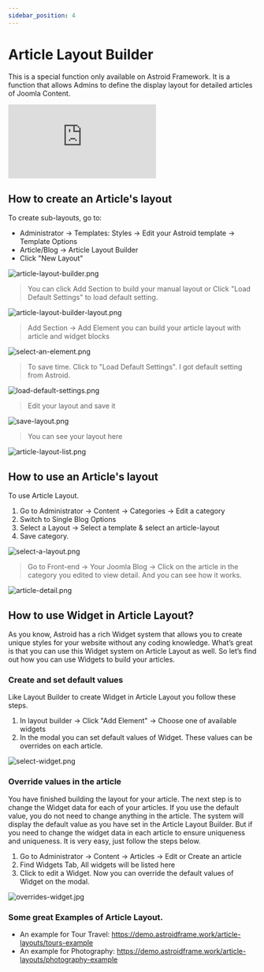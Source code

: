 ```yaml
---
sidebar_position: 4
---
```


# Article Layout Builder

This is a special function only available on Astroid Framework. It is a function that allows Admins to define the display layout for detailed articles of Joomla Content.

<div class="video-container">
  <iframe
    src="https://www.youtube.com/embed/87__uJKNNCQ"
    frameborder="0"
    allow="accelerometer; autoplay; clipboard-write; encrypted-media; gyroscope; picture-in-picture"
    allowfullscreen>
  </iframe>
</div>

## How to create an Article's layout

To create sub-layouts, go to:

* Administrator → Templates: Styles → Edit your Astroid template → Template Options
* Article/Blog → Article Layout Builder
* Click "New Layout"

![article-layout-builder.png](../../static/img/article-blog/article-layout-builder.png)

> You can click Add Section to build your manual layout or Click "Load Default Settings" to load default setting.

![article-layout-builder-layout.png](../../static/img/article-blog/article-layout-builder-layout.png)

> Add Section → Add Element you can build your article layout with article and widget blocks

![select-an-element.png](../../static/img/article-blog/select-an-element.png)

> To save time. Click to "Load Default Settings". I got default setting from Astroid.

![load-default-settings.png](../../static/img/article-blog/load-default-settings.png)

> Edit your layout and save it

![save-layout.png](../../static/img/article-blog/save-layout.png)

> You can see your layout here

![article-layout-list.png](../../static/img/article-blog/article-layout-list.png)

## How to use an Article's layout

To use Article Layout.

1. Go to Administrator → Content → Categories → Edit a category
2. Switch to Single Blog Options
3. Select a Layout → Select a template & select an article-layout
4. Save category.

![select-a-layout.png](../../static/img/article-blog/select-a-layout.png)

> Go to Front-end → Your Joomla Blog → Click on the article in the category you edited to view detail. And you can see how it works.

![article-detail.png](../../static/img/article-blog/article-detail.png)

## How to use Widget in Article Layout?

As you know, Astroid has a rich Widget system that allows you to create unique styles for your website without any coding knowledge. What’s great is that you can use this Widget system on Article Layout as well. So let’s find out how you can use Widgets to build your articles.

### Create and set default values

Like Layout Builder to create Widget in Article Layout you follow these steps.

1. In layout builder → Click "Add Element" → Choose one of available widgets
2. In the modal you can set default values of Widget. These values can be overrides on each article.

![select-widget.png](../../static/img/article-blog/select-widget.png)

### Override values in the article

You have finished building the layout for your article. The next step is to change the Widget data for each of your articles. If you use the default value, you do not need to change anything in the article. The system will display the default value as you have set in the Article Layout Builder. But if you need to change the widget data in each article to ensure uniqueness and uniqueness. It is very easy, just follow the steps below.

1. Go to Administrator → Content → Articles → Edit or Create an article
2. Find Widgets Tab, All widgets will be listed here
3. Click to edit a Widget. Now you can override the default values of Widget on the modal.

![overrides-widget.jpg](../../static/img/article-blog/overrides-widget.jpg)

### Some great Examples of Article Layout.

* An example for Tour Travel: https://demo.astroidframe.work/article-layouts/tours-example
* An example for Photography:  https://demo.astroidframe.work/article-layouts/photography-example
